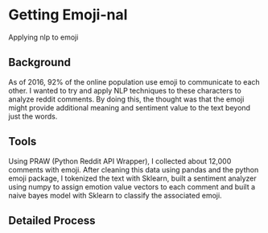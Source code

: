 # Getting Emoji-nal
Applying nlp to emoji

## Background

As of 2016, 92% of the online population use emoji to communicate to each other. I wanted to try and apply NLP techniques to these characters to analyze reddit comments. By doing this, the thought was that the emoji might provide additional meaning and sentiment value to the text beyond just the words. 

## Tools

Using PRAW (Python Reddit API Wrapper), I collected about 12,000 comments with emoji. After cleaning this data using pandas and the python emoji package, I tokenized the text with Sklearn, built a sentiment analyzer using numpy to assign emotion value vectors to each comment and built a naive bayes model with Sklearn to classify the associated emoji.

## Detailed Process



